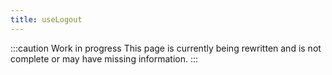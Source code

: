 ```yaml
---
title: useLogout
---
```


:::caution Work in progress
This page is currently being rewritten and is not complete or may have missing information.
:::
